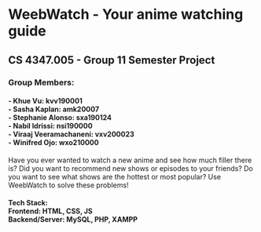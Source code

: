 # WeebWatch - Your anime watching guide #
## CS 4347.005 - Group 11 Semester Project ##
### Group Members: ###
#### - Khue Vu: kvv190001 <br>- Sasha Kaplan: amk20007 <br>- Stephanie Alonso: sxa190124<br>- Nabil Idrissi: nsi190000<br>- Viraaj Veeramachaneni: vxv200023<br>- Winifred Ojo: wxo210000 
Have you ever wanted to watch a new anime and see how much filler there is? Did you want to recommend new shows or episodes to your friends? Do you want to see what shows are the hottest or most popular? Use WeebWatch to solve these problems!

    

#### Tech Stack: <br>Frontend: HTML, CSS, JS<br>Backend/Server: MySQL, PHP, XAMPP

